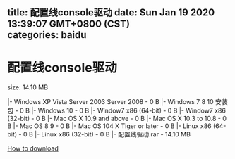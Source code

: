 
title: 配置线console驱动
date: Sun Jan 19 2020 13:39:07 GMT+0800 (CST)    
categories: baidu
---

# 配置线console驱动
size: 14.10 MB
 
 
|- Windows XP  Vista Server 2003 Server 2008 - 0 B
|- Windows 7  8  10 安装包 - 0 B
|- Windows 10 - 0 B
|- Window7 x86 (64-bit) - 0 B
|- Window7 x86 (32-bit) - 0 B
|- Mac OS X 10.9 and above - 0 B
|- Mac OS X 10.3 to 10.8 - 0 B
|- Mac OS 8 9 - 0 B
|- Mac OS 104 X Tiger or later - 0 B
|- Linux x86 (64-bit) - 0 B
|- Linux x86 (32-bit) - 0 B
|- 配置线驱动.rar - 14.10 MB

[How to download](https://bpcam.bemobtrk.com/go/2ceec3aa-1ca2-46d6-b9ff-aaa5c184517c?jno=1829)